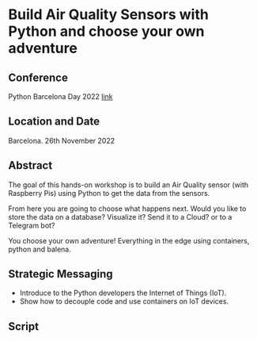 # Build Air Quality Sensors with Python and choose your own adventure

## Conference

Python Barcelona Day 2022 [link](https://pybcn.org/events/pyday_bcn/pyday_bcn_2022/)

## Location and Date

Barcelona. 26th November 2022

## Abstract

The goal of this hands-on workshop is to build an Air Quality sensor (with Raspberry Pis) using Python to get the data from the sensors. 

From here you are going to choose what happens next. Would you like to store the data on a database? Visualize it? Send it to a Cloud? or to a Telegram bot? 

You choose your own adventure! Everything in the edge using containers, python and balena.

## Strategic Messaging

* Introduce to the Python developers the Internet of Things (IoT).
* Show how to decouple code and use containers on IoT devices.

## Script


